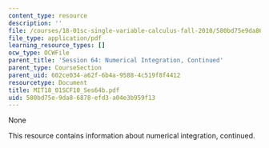 ```yaml
---
content_type: resource
description: ''
file: /courses/18-01sc-single-variable-calculus-fall-2010/580bd75e9da86878efd3a04e3b959f13_MIT18_01SCF10_Ses64b.pdf
file_type: application/pdf
learning_resource_types: []
ocw_type: OCWFile
parent_title: 'Session 64: Numerical Integration, Continued'
parent_type: CourseSection
parent_uid: 602ce034-a62f-6b4a-9588-4c519f8f4412
resourcetype: Document
title: MIT18_01SCF10_Ses64b.pdf
uid: 580bd75e-9da8-6878-efd3-a04e3b959f13
---
```

None

This resource contains information about numerical integration, continued.
